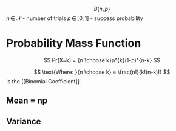 $$
B(n,p)
$$
$n \, \in \, \mathcal{N}$ - number of trials
$p \, \in \, [0,1]$ - success probability

# Probability Mass Function
$$
Pr(X=k) = {n \choose k}p^{k}(1-p)^{n-k}
$$

$$
\text{Where: }{n \choose k} = \frac{n!}{k!(n-k)!}
$$
is the [[Binomial Coefficient]].

## Mean = np
## Variance 



